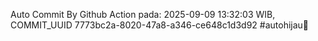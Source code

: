 Auto Commit By Github Action pada: 2025-09-09 13:32:03 WIB, COMMIT_UUID 7773bc2a-8020-47a8-a346-ce648c1d3d92 #autohijau🗿
